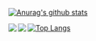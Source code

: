 [![Anurag's github stats](https://github-readme-stats.vercel.app/api?username=big-Zack&show_icons=true&theme=dracula)](https://github.com/anuraghazra/github-readme-stats)

<a href="https://github.com/anuraghazra/github-readme-stats">
  <img align="left" src="https://github-readme-stats.vercel.app/api/pin/?username=big-Zack&repo=coding" />
</a>
<a href="https://github.com/anuraghazra/convoychat">
  <img align="left" src="https://github-readme-stats.vercel.app/api/pin/?username=big-Zack&repo=coding" />
</a>

[![Top Langs](https://github-readme-stats.vercel.app/api/top-langs/?username=big-Zack)](https://github.com/anuraghazra/github-readme-stats)









